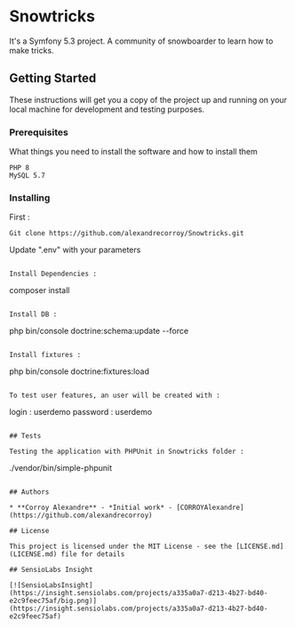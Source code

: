 # Snowtricks

It's a Symfony 5.3 project. A community of snowboarder to learn how to make tricks.

## Getting Started

These instructions will get you a copy of the project up and running on your local machine for development and testing purposes.

### Prerequisites

What things you need to install the software and how to install them

```
PHP 8
MySQL 5.7
```

### Installing

First :

```
Git clone https://github.com/alexandrecorroy/Snowtricks.git
```

Update ".env" with your parameters

```

Install Dependencies :

```
composer install
```

Install DB :

```
php bin/console doctrine:schema:update --force
```

Install fixtures :

```
php bin/console doctrine:fixtures:load
```

To test user features, an user will be created with : 

```
login : userdemo
password : userdemo
```

## Tests

Testing the application with PHPUnit in Snowtricks folder :
```
./vendor/bin/simple-phpunit
```

## Authors

* **Corroy Alexandre** - *Initial work* - [CORROYAlexandre](https://github.com/alexandrecorroy)

## License

This project is licensed under the MIT License - see the [LICENSE.md](LICENSE.md) file for details

## SensioLabs Insight

[![SensioLabsInsight](https://insight.sensiolabs.com/projects/a335a0a7-d213-4b27-bd40-e2c9feec75af/big.png)](https://insight.sensiolabs.com/projects/a335a0a7-d213-4b27-bd40-e2c9feec75af)

